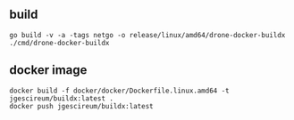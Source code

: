 

## build

```
go build -v -a -tags netgo -o release/linux/amd64/drone-docker-buildx ./cmd/drone-docker-buildx
```


## docker image

```
docker build -f docker/docker/Dockerfile.linux.amd64 -t jgescireum/buildx:latest .
docker push jgescireum/buildx:latest
```
